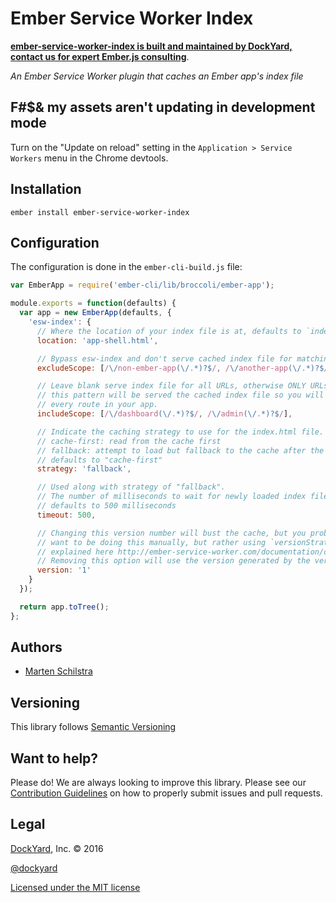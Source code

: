 # Ember Service Worker Index

**[ember-service-worker-index is built and maintained by DockYard, contact us for expert Ember.js consulting](https://dockyard.com/ember-consulting)**.

_An Ember Service Worker plugin that caches an Ember app's index file_

## F#$& my assets aren't updating in development mode

Turn on the "Update on reload" setting in the `Application > Service Workers`
menu in the Chrome devtools.

## Installation

```
ember install ember-service-worker-index
```

## Configuration

The configuration is done in the `ember-cli-build.js` file:

```js
var EmberApp = require('ember-cli/lib/broccoli/ember-app');

module.exports = function(defaults) {
  var app = new EmberApp(defaults, {
    'esw-index': {
      // Where the location of your index file is at, defaults to `index.html`
      location: 'app-shell.html',

      // Bypass esw-index and don't serve cached index file for matching URLs
      excludeScope: [/\/non-ember-app(\/.*)?$/, /\/another-app(\/.*)?$/],

      // Leave blank serve index file for all URLs, otherwise ONLY URLs which match
      // this pattern will be served the cached index file so you will need to list
      // every route in your app.
      includeScope: [/\/dashboard(\/.*)?$/, /\/admin(\/.*)?$/],

      // Indicate the caching strategy to use for the index.html file.
      // cache-first: read from the cache first
      // fallback: attempt to load but fallback to the cache after the timeout specified in "timeout" option
      // defaults to "cache-first"
      strategy: 'fallback',

      // Used along with strategy of "fallback".
      // The number of milliseconds to wait for newly loaded index file before falling back to the cache
      // defaults to 500 milliseconds
      timeout: 500,

      // Changing this version number will bust the cache, but you probably do not
      // want to be doing this manually, but rather using `versionStrategy` as
      // explained here http://ember-service-worker.com/documentation/configuration/#versioning
      // Removing this option will use the version generated by the versionStrategy in `ember-service-worker`
      version: '1'
    }
  });

  return app.toTree();
};
```

## Authors

* [Marten Schilstra](http://twitter.com/martndemus)

## Versioning

This library follows [Semantic Versioning](http://semver.org)

## Want to help?

Please do! We are always looking to improve this library. Please see our
[Contribution Guidelines](https://github.com/dockyard/ember-service-worker-index/blob/master/CONTRIBUTING.md)
on how to properly submit issues and pull requests.

## Legal

[DockYard](http://dockyard.com/), Inc. &copy; 2016

[@dockyard](http://twitter.com/dockyard)

[Licensed under the MIT license](http://www.opensource.org/licenses/mit-license.php)
